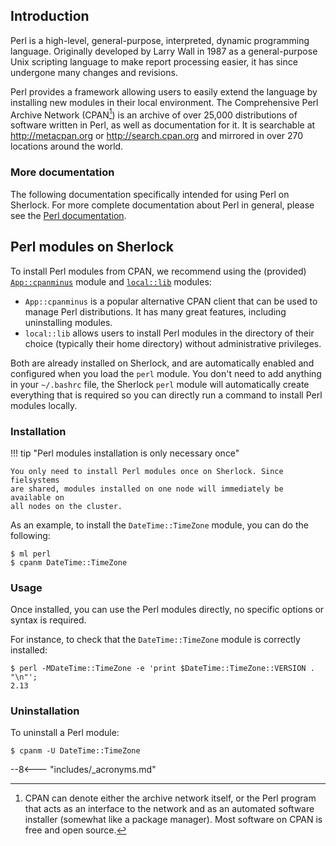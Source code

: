 ## Introduction

Perl is a high-level, general-purpose, interpreted, dynamic programming
language. Originally developed by Larry Wall in 1987 as a general-purpose Unix
scripting language to make report processing easier, it has since
undergone many changes and revisions.

Perl provides a framework allowing users to easily extend the language by
installing new modules in their local environment. The Comprehensive Perl
Archive Network (CPAN[^cpan]) is an archive of over 25,000 distributions of
software written in Perl, as well as documentation for it. It is searchable at
<http://metacpan.org> or <http://search.cpan.org> and mirrored in over 270
locations around the world.


### More documentation

The following documentation specifically intended for using Perl on Sherlock.
For more complete documentation about Perl in general, please see the [Perl
documentation][url_perl_docs].


## Perl modules on Sherlock


To install Perl modules from CPAN, we recommend using the (provided)
[`App::cpanminus`][url_cpanminus] module and [`local::lib`][url_locallib]
modules:

* `App::cpanminus` is a popular alternative CPAN client that can be used to
  manage Perl distributions. It has many great features, including uninstalling
  modules.
* `local::lib` allows users to install Perl modules in the directory of their
  choice (typically their home directory) without administrative privileges.


Both are already installed on Sherlock, and are automatically enabled and
configured when you load the `perl` module. You don't need to add anything in
your `~/.bashrc` file, the Sherlock `perl` module will automatically create
everything that is required so you can directly run a command to install Perl
modules locally.

### Installation

!!! tip "Perl modules installation is only necessary once"

    You only need to install Perl modules once on Sherlock. Since fielsystems
    are shared, modules installed on one node will immediately be available on
    all nodes on the cluster.

As an example, to install the `DateTime::TimeZone` module, you can do the
following:

```shell
$ ml perl
$ cpanm DateTime::TimeZone
```

### Usage

Once installed, you can use the Perl modules directly, no specific options or
syntax is required.

For instance, to check that the `DateTime::TimeZone` module is correctly
installed:

```shell
$ perl -MDateTime::TimeZone -e 'print $DateTime::TimeZone::VERSION . "\n"';
2.13
```

### Uninstallation

To uninstall a Perl module:

```shell
$ cpanm -U DateTime::TimeZone
```


[comment]: #  (link URLs -----------------------------------------------------)

[url_perl_docs]:    //www.perl.org/docs.html
[url_cpan]:         //www.cpan.org/
[url_cpanminus]:    //metacpan.org/pod/App::cpanminus
[url_locallib]:     //metacpan.org/pod/App::cpanminus


[comment]: #  (footnotes -----------------------------------------------------)

[^cpan]: CPAN can denote either the archive network itself, or the Perl program
  that acts as an interface to the network and as an automated software
  installer (somewhat like a package manager). Most software on CPAN is free
  and open source.


--8<--- "includes/_acronyms.md"
